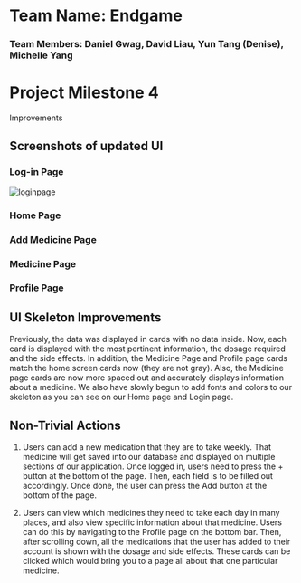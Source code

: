# Team Name: Endgame
### Team Members: Daniel Gwag, David Liau, Yun Tang (Denise), Michelle Yang

# Project Milestone 4

Improvements

## Screenshots of updated UI

### Log-in Page
![loginpage](UISkeleton/Milestone4/1.Login.jpg)
### Home Page

### Add Medicine Page

### Medicine Page

### Profile Page

## UI Skeleton Improvements
Previously, the data was displayed in cards with no data inside. Now, each card is displayed with the most pertinent information, the dosage required and the side effects.
In addition, the Medicine Page and Profile page cards match the home screen cards now (they are not gray). Also, the Medicine page cards are now more spaced out and accurately displays information about a medicine. We also have slowly begun to add fonts and colors to our skeleton as you can see on our Home page and Login page.  

## Non-Trivial Actions
1. Users can add a new medication that they are to take weekly. That medicine will get saved into our database and displayed on multiple sections of our application.
Once logged in, users need to press the + button at the bottom of the page. Then, each field is to be filled out accordingly. Once done, the user can press the Add button at the bottom of the page.

2. Users can view which medicines they need to take each day in many places, and also view specific information about that medicine.
Users can do this by navigating to the Profile page on the bottom bar. Then, after scrolling down, all the medications that the user has added to their account is shown with the dosage and side effects. These cards can be clicked which would bring you to a page all about that one particular medicine. 
